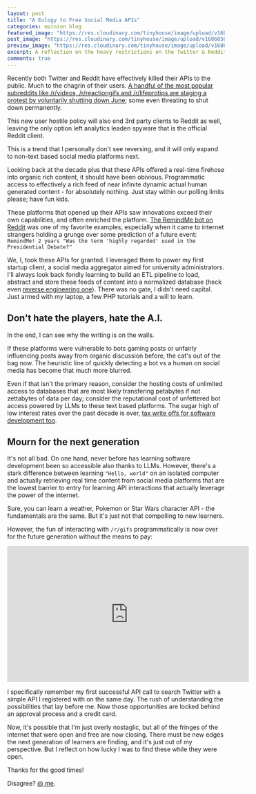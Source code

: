 ```yaml
---
layout: post
title: "A Eulogy to Free Social Media APIs"
categories: opinion blog
featured_image: "https://res.cloudinary.com/tinyhouse/image/upload/v1686050696/Blog/Photos/DALL_E_2023-06-06_07.22.54_-_twitter_and_reddit_logos_painted_on_a_canvas_at_a_funeral.png"
post_image: "https://res.cloudinary.com/tinyhouse/image/upload/v1686050696/Blog/Photos/DALL_E_2023-06-06_07.22.54_-_twitter_and_reddit_logos_painted_on_a_canvas_at_a_funeral.png"
preview_image: "https://res.cloudinary.com/tinyhouse/image/upload/v1686050696/Blog/Photos/DALL_E_2023-06-06_07.22.54_-_twitter_and_reddit_logos_painted_on_a_canvas_at_a_funeral.png"
excerpt: A reflection on the heavy restrictions on the Twitter & Reddit APIs that helped build my early career over 10 years ago.
comments: true
---
```


Recently both Twitter and Reddit have effectively killed their APIs to the public. Much to the chagrin of their users. [A handful of the most popular subreddits like /r/videos, /r/reactiongifs and /r/lifeprotips are staging a protest by voluntarily shutting down June](https://www.theverge.com/2023/6/5/23749188/reddit-subreddit-private-protest-api-changes-apollo-charges); some even threating to shut down permanently.

This new user hostile policy will also end 3rd party clients to Reddit as well, leaving the only option left analytics leaden spyware that is the official Reddit client.

This is a trend that I personally don't see reversing, and it will only expand to non-text based social media platforms next.

Looking back at the decade plus that these APIs offered a real-time firehose into organic rich content, it should have been obivious. Programmatic access to effectively a rich feed of near infinite dynamic actual human generated content - for absolutely nothing. Just stay within our polling limits please; have fun kids.

These platforms that opened up their APIs saw innovations exceed their own capabilities, and often enriched the platform. [The RemindMe bot on Reddit](https://www.reddit.com/r/RemindMeBot/comments/24duzp/remindmebot_info/) was one of my favorite examples, especially when it came to internet strangers holding a grunge over some prediction of a future event: `RemindMe! 2 years "Was the term 'highly regarded' used in the Presidential Debate?"`

We, I, took these APIs for granted. I leveraged them to power my first startup client, a social media aggregator aimed for university administrators. I'll always look back fondly learning to build an ETL pipeline to load, abstract and store these feeds of content into a normalized database (heck even [reverse engineering one](https://prezi.com/p/bs1ogovpxxsg/copy-of-yakattack/)). There was no gate, I didn't need capital. Just armed with my laptop, a few PHP tutorials and a will to learn.

## Don't hate the players, hate the A.I.

In the end, I can see why the writing is on the walls. 

If these platforms were vulnerable to bots gaming posts or unfairly influencing posts away from organic discussion before, the cat's out of the bag now. The heuristic line of quickly detecting a bot vs a human on social media has become that much more blurred.

Even if that isn't the primary reason, consider the hosting costs of unlimited access to databases that are most likely transfering petabytes if not zettabytes of data per day; consider the reputational cost of unfettered bot access powered by LLMs to these text based platforms. The sugar high of low interest rates over the past decade is over, [tax write offs for software development too](https://www.cnbc.com/2023/04/18/software-firms-face-huge-tax-bills-that-threaten-tech-startup-survival.html). 

## Mourn for the next generation

It's not all bad. On one hand, never before has learning software development been so accessible also thanks to LLMs. However, there's a stark difference between learning `"Hello, world"` on an isolated computer and actually retrieving real time content from social media platforms that are the lowest barrier to entry for learning API interactions that actually leverage the power of the internet.

Sure, you can learn a weather, Pokemon or Star Wars character API - the fundamentals are the same. But it's just not that compelling to new learners.

However, the fun of interacting with `/r/gifs` programmatically is now over for the future generation without the means to pay:

<iframe width="560" height="315" src="https://www.youtube.com/embed/G73P6PJBnBs" title="YouTube video player" frameborder="0" allow="accelerometer; autoplay; clipboard-write; encrypted-media; gyroscope; picture-in-picture; web-share" allowfullscreen></iframe>

I specifically remember my first successful API call to search Twitter with a simple API I registered with on the same day. The rush of understanding the possibilities that lay before me. Now those opportunities are locked behind an approval process and a credit card.

Now, it's possible that I'm just overly nostaglic, but all of the fringes of the internet that were open and free are now closing. There must be new edges the next generation of learners are finding, and it's just out of my perspective. But I reflect on how lucky I was to find these while they were open.

Thanks for the good times!

Disagree? [@ me](https://twitter.com/ctrlaltdylan).
